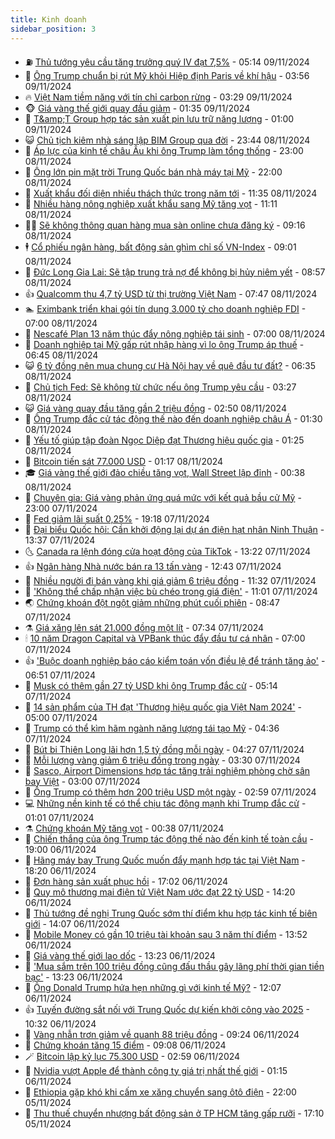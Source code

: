 ```yaml
---
title: Kinh doanh
sidebar_position: 3
---
```


<!-- vnexpress-kinh-doanh:START -->
- ⛽️ [Thủ tướng yêu cầu tăng trưởng quý IV đạt 7,5%](https://vnexpress.net/thu-tuong-yeu-cau-tang-truong-quy-iv-dat-7-5-4814068.html) - 05:14 09/11/2024
- 🐲 [Ông Trump chuẩn bị rút Mỹ khỏi Hiệp định Paris về khí hậu](https://vnexpress.net/ong-trump-chuan-bi-rut-my-khoi-hiep-dinh-paris-ve-khi-hau-4814036.html) - 03:56 09/11/2024
- 🔥 [Việt Nam tiềm năng với tín chỉ carbon rừng](https://vnexpress.net/viet-nam-tiem-nang-voi-tin-chi-carbon-rung-4814015.html) - 03:29 09/11/2024
- 🐵 [Giá vàng thế giới quay đầu giảm](https://vnexpress.net/gia-vang-the-gioi-quay-dau-giam-4813970.html) - 01:35 09/11/2024
- 🦅 [T&amp;amp;T Group hợp tác sản xuất pin lưu trữ năng lượng](https://vnexpress.net/t-t-group-hop-tac-san-xuat-pin-luu-tru-nang-luong-4813858.html) - 01:00 09/11/2024
- 😺 [Chủ tịch kiêm nhà sáng lập BIM Group qua đời](https://vnexpress.net/chu-tich-kiem-nha-sang-lap-bim-group-qua-doi-4813678.html) - 23:44 08/11/2024
- 🤩 [Áp lực của kinh tế châu Âu khi ông Trump làm tổng thống](https://vnexpress.net/ap-luc-cua-kinh-te-chau-au-khi-ong-trump-lam-tong-thong-4813781.html) - 23:00 08/11/2024
- 🌮 [Ông lớn pin mặt trời Trung Quốc bán nhà máy tại Mỹ](https://vnexpress.net/ong-lon-pin-mat-troi-trung-quoc-ban-nha-may-tai-my-4813780.html) - 22:00 08/11/2024
- 🧰 [Xuất khẩu đối diện nhiều thách thức trong năm tới](https://vnexpress.net/xuat-khau-co-the-chiu-ap-luc-trong-2025-4813707.html) - 11:35 08/11/2024
- 🤔 [Nhiều hàng nông nghiệp xuất khẩu sang Mỹ tăng vọt](https://vnexpress.net/nhieu-hang-nong-nghiep-xuat-khau-sang-my-tang-vot-4813754.html) - 11:11 08/11/2024
- 🧑‍💻 [Sẽ không thông quan hàng mua sàn online chưa đăng ký](https://vnexpress.net/se-khong-thong-quan-hang-mua-san-online-chua-dang-ky-4813705.html) - 09:16 08/11/2024
- 🕴 [Cổ phiếu ngân hàng, bất động sản ghìm chỉ số VN-Index](https://vnexpress.net/chung-khoan-hom-nay-8-11-co-phieu-ngan-hang-bat-dong-san-thanh-ganh-nang-4813796.html) - 09:01 08/11/2024
- 🦩 [Đức Long Gia Lai: Sẽ tập trung trả nợ để không bị hủy niêm yết](https://vnexpress.net/duc-long-gia-lai-se-tap-trung-tra-no-de-khong-bi-huy-niem-yet-4813731.html) - 08:57 08/11/2024
- 👍 [Qualcomm thu 4,7 tỷ USD từ thị trường Việt Nam](https://vnexpress.net/qualcomm-thu-4-7-ty-usd-tu-thi-truong-viet-nam-4813580.html) - 07:47 08/11/2024
- 🏊 [Eximbank triển khai gói tín dụng 3.000 tỷ cho doanh nghiệp FDI](https://vnexpress.net/eximbank-trien-khai-goi-tin-dung-3-000-ty-cho-doanh-nghiep-fdi-4813720.html) - 07:00 08/11/2024
- 🤡 [Nescafé Plan 13 năm thúc đẩy nông nghiệp tái sinh](https://vnexpress.net/nescafe-plan-13-nam-thuc-day-nong-nghiep-tai-sinh-4809359.html) - 07:00 08/11/2024
- 👀 [Doanh nghiệp tại Mỹ gấp rút nhập hàng vì lo ông Trump áp thuế](https://vnexpress.net/doanh-nghiep-tai-my-gap-rut-nhap-hang-vi-lo-ong-trump-ap-thue-4813531.html) - 06:45 08/11/2024
- 😺 [6 tỷ đồng nên mua chung cư Hà Nội hay về quê đầu tư đất?](https://vnexpress.net/6-ty-dong-nen-mua-chung-cu-ha-noi-hay-ve-que-dau-tu-dat-4812541.html) - 06:35 08/11/2024
- 🦣 [Chủ tịch Fed: Sẽ không từ chức nếu ông Trump yêu cầu](https://vnexpress.net/chu-tich-fed-se-khong-tu-chuc-neu-ong-trump-yeu-cau-4813510.html) - 03:27 08/11/2024
- 😺 [Giá vàng quay đầu tăng gần 2 triệu đồng](https://vnexpress.net/gia-vang-mieng-va-nhan-tron-dao-chieu-tang-4813573.html) - 02:50 08/11/2024
- 💼 [Ông Trump đắc cử tác động thế nào đến doanh nghiệp châu Á](https://vnexpress.net/ong-trump-dac-cu-tac-dong-the-nao-den-doanh-nghiep-chau-a-4813401.html) - 01:30 08/11/2024
- 🤗 [Yếu tố giúp tập đoàn Ngọc Diệp đạt Thương hiệu quốc gia](https://vnexpress.net/yeu-to-giup-tap-doan-ngoc-diep-dat-thuong-hieu-quoc-gia-4813540.html) - 01:25 08/11/2024
- 👀 [Bitcoin tiến sát 77.000 USD](https://vnexpress.net/bitcoin-tien-sat-77-000-usd-4813528.html) - 01:17 08/11/2024
- 🎓 [Giá vàng thế giới đảo chiều tăng vọt, Wall Street lập đỉnh](https://vnexpress.net/gia-vang-the-gioi-dao-chieu-tang-vot-wall-street-lap-dinh-4813509.html) - 00:38 08/11/2024
- 🗽 [Chuyên gia: Giá vàng phản ứng quá mức với kết quả bầu cử Mỹ](https://vnexpress.net/chuyen-gia-gia-vang-phan-ung-qua-muc-voi-ket-qua-bau-cu-my-4813487.html) - 23:00 07/11/2024
- 🚀 [Fed giảm lãi suất 0,25%](https://vnexpress.net/fed-giam-lai-suat-0-25-4813493.html) - 19:18 07/11/2024
- 🤗 [Đại biểu Quốc hội: Cần khởi động lại dự án điện hạt nhân Ninh Thuận](https://vnexpress.net/dai-bieu-quoc-hoi-can-khoi-dong-lai-du-an-dien-hat-nhan-ninh-thuan-4813432.html) - 13:37 07/11/2024
- 🌜 [Canada ra lệnh đóng cửa hoạt động của TikTok](https://vnexpress.net/canada-ra-lenh-dong-cua-hoat-dong-cua-tiktok-4813377.html) - 13:22 07/11/2024
- 👍 [Ngân hàng Nhà nước bán ra 13 tấn vàng](https://vnexpress.net/ngan-hang-nha-nuoc-ban-13-tan-vang-trong-nua-nam-4813451.html) - 12:43 07/11/2024
- 🤖 [Nhiều người đi bán vàng khi giá giảm 6 triệu đồng](https://vnexpress.net/nhieu-nguoi-dan-do-di-ban-vang-4813420.html) - 11:32 07/11/2024
- 🫣 [&#39;Không thể chấp nhận việc bù chéo trong giá điện&#39;](https://vnexpress.net/khong-the-chap-nhan-viec-bu-cheo-trong-gia-dien-4813317.html) - 11:01 07/11/2024
- 🌏 [Chứng khoán đột ngột giảm những phút cuối phiên](https://vnexpress.net/chung-khoan-hom-nay-7-11-vn-index-roi-diem-nhung-phut-cuoi-phien-4813358.html) - 08:47 07/11/2024
- ⚗️ [Giá xăng lên sát 21.000 đồng một lít](https://vnexpress.net/gia-xang-moi-nhat-hom-nay-7-11-4813287.html) - 07:34 07/11/2024
- 🕯 [10 năm Dragon Capital và VPBank thúc đẩy đầu tư cá nhân](https://vnexpress.net/10-nam-dragon-capital-va-vpbank-thuc-day-dau-tu-ca-nhan-4812982.html) - 07:00 07/11/2024
- 👍 [&#39;Buộc doanh nghiệp báo cáo kiểm toán vốn điều lệ để tránh tăng ảo&#39;](https://vnexpress.net/buoc-doanh-nghiep-bao-cao-kiem-toan-von-dieu-le-de-tranh-tang-ao-4813184.html) - 06:51 07/11/2024
- 🤠 [Musk có thêm gần 27 tỷ USD khi ông Trump đắc cử](https://vnexpress.net/musk-co-them-gan-27-ty-usd-khi-ong-trump-dac-cu-4813255.html) - 05:14 07/11/2024
- 🌊 [14 sản phẩm của TH đạt &#39;Thương hiệu quốc gia Việt Nam 2024&#39;](https://vnexpress.net/14-san-pham-cua-th-dat-thuong-hieu-quoc-gia-viet-nam-2024-4812892.html) - 05:00 07/11/2024
- 🌈 [Trump có thể kìm hãm ngành năng lượng tái tạo Mỹ](https://vnexpress.net/trump-co-the-kim-ham-nganh-nang-luong-tai-tao-my-4813198.html) - 04:36 07/11/2024
- 🥳 [Bút bi Thiên Long lãi hơn 1,5 tỷ đồng mỗi ngày](https://vnexpress.net/but-bi-thien-long-lai-hon-1-5-ty-dong-moi-ngay-4813162.html) - 04:27 07/11/2024
- 🐻 [Mỗi lượng vàng giảm 6 triệu đồng trong ngày](https://vnexpress.net/vang-nhan-tron-giam-sau-ve-duoi-86-trieu-dong-4813186.html) - 03:30 07/11/2024
- 💫 [Sasco, Airport Dimensions hợp tác tăng trải nghiệm phòng chờ sân bay Việt](https://vnexpress.net/sasco-airport-dimensions-hop-tac-tang-trai-nghiem-phong-cho-san-bay-viet-4813194.html) - 03:00 07/11/2024
- 🤩 [Ông Trump có thêm hơn 200 triệu USD một ngày](https://vnexpress.net/ong-trump-co-them-hon-200-trieu-usd-mot-ngay-4813089.html) - 02:59 07/11/2024
- 💻 [Những nền kinh tế có thể chịu tác động mạnh khi Trump đắc cử](https://vnexpress.net/nhung-nen-kinh-te-co-the-chiu-tac-dong-manh-khi-trump-dac-cu-4812896.html) - 01:01 07/11/2024
- ⚗️ [Chứng khoán Mỹ tăng vọt](https://vnexpress.net/chung-khoan-my-tang-vot-4813088.html) - 00:38 07/11/2024
- 🌈 [Chiến thắng của ông Trump tác động thế nào đến kinh tế toàn cầu](https://vnexpress.net/chien-thang-cua-ong-trump-tac-dong-the-nao-den-kinh-te-toan-cau-4812995.html) - 19:00 06/11/2024
- 🌝 [Hãng máy bay Trung Quốc muốn đẩy mạnh hợp tác tại Việt Nam](https://vnexpress.net/hang-may-bay-trung-quoc-muon-day-manh-hop-tac-tai-viet-nam-4813056.html) - 18:20 06/11/2024
- 🥸 [Đơn hàng sản xuất phục hồi](https://vnexpress.net/don-hang-san-xuat-phuc-hoi-4812517.html) - 17:02 06/11/2024
- 🦆 [Quy mô thương mại điện tử Việt Nam ước đạt 22 tỷ USD](https://vnexpress.net/quy-mo-thuong-mai-dien-tu-viet-nam-uoc-dat-22-ty-usd-4812969.html) - 14:20 06/11/2024
- 🌋 [Thủ tướng đề nghị Trung Quốc sớm thí điểm khu hợp tác kinh tế biên giới](https://vnexpress.net/thu-tuong-de-nghi-trung-quoc-som-thi-diem-khu-hop-tac-kinh-te-bien-gioi-4813025.html) - 14:07 06/11/2024
- 🦍 [Mobile Money có gần 10 triệu tài khoản sau 3 năm thí điểm](https://vnexpress.net/mobile-money-co-gan-10-trieu-tai-khoan-sau-3-nam-thi-diem-4812977.html) - 13:52 06/11/2024
- 🤔 [Giá vàng thế giới lao dốc](https://vnexpress.net/gia-vang-the-gioi-lao-doc-4813012.html) - 13:23 06/11/2024
- 🧰 [&#39;Mua sắm trên 100 triệu đồng cũng đấu thầu gây lãng phí thời gian tiền bạc&#39;](https://vnexpress.net/mua-sam-tren-100-trieu-dong-cung-dau-thau-gay-lang-phi-thoi-gian-tien-bac-4812979.html) - 13:23 06/11/2024
- 🌝 [Ông Donald Trump hứa hẹn những gì với kinh tế Mỹ?](https://vnexpress.net/ong-donald-trump-hua-hen-nhung-gi-voi-kinh-te-my-4812762.html) - 12:07 06/11/2024
- 👍 [Tuyến đường sắt nối với Trung Quốc dự kiến khởi công vào 2025](https://vnexpress.net/tuyen-duong-sat-noi-voi-trung-quoc-du-kien-khoi-cong-vao-2025-4812976.html) - 10:32 06/11/2024
- 🗽 [Vàng nhẫn trơn giảm về quanh 88 triệu đồng](https://vnexpress.net/nhan-tron-giam-ve-vung-88-trieu-dong-4812911.html) - 09:24 06/11/2024
- 🐎 [Chứng khoán tăng 15 điểm](https://vnexpress.net/chung-khoan-tang-15-diem-4812924.html) - 09:08 06/11/2024
- 🪄 [Bitcoin lập kỷ lục 75.300 USD](https://vnexpress.net/bitcoin-cham-71-500-usd-khi-trump-tam-dan-dau-4812646.html) - 02:59 06/11/2024
- 🎊 [Nvidia vượt Apple để thành công ty giá trị nhất thế giới](https://vnexpress.net/nvidia-vuot-apple-de-thanh-cong-ty-gia-tri-nhat-the-gioi-4812599.html) - 01:15 06/11/2024
- 🗽 [Ethiopia gặp khó khi cấm xe xăng chuyển sang ôtô điện](https://vnexpress.net/ethiopia-gap-kho-khi-cam-xe-xang-chuyen-sang-oto-dien-4812363.html) - 22:00 05/11/2024
- 🦩 [Thu thuế chuyển nhượng bất động sản ở TP HCM tăng gấp rưỡi](https://vnexpress.net/thu-thue-tu-chuyen-nhuong-dat-tang-manh-4812502.html) - 17:10 05/11/2024<!-- vnexpress-kinh-doanh:END -->
